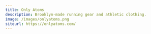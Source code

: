 ```yaml
---
title: Only Atoms
description: Brooklyn-made running gear and athletic clothing.
image: /images/onlyatoms.png
siteurl: https://onlyatoms.com/
---
```


